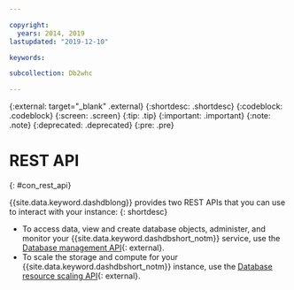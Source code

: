 ```yaml
---

copyright:
  years: 2014, 2019
lastupdated: "2019-12-10"

keywords:

subcollection: Db2whc

---
```


<!-- Attribute definitions --> 
{:external: target="_blank" .external}
{:shortdesc: .shortdesc}
{:codeblock: .codeblock}
{:screen: .screen}
{:tip: .tip}
{:important: .important}
{:note: .note}
{:deprecated: .deprecated}
{:pre: .pre}

# REST API
{: #con_rest_api}

{{site.data.keyword.dashdblong}} provides two REST APIs that you can use to interact with your instance:
{: shortdesc}

- To access data, view and create database objects, administer, and monitor your {{site.data.keyword.dashdbshort_notm}} service, use the [Database management API](https://cloud.ibm.com/apidocs/db2-warehouse-on-cloud){: external}.
- To scale the storage and compute for your {{site.data.keyword.dashdbshort_notm}} instance, use the [Database resource scaling API](https://cloud.ibm.com/apidocs/db2-warehouse-on-cloud/db2woc_scale_exp){: external}.


